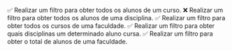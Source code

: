 ✅ Realizar um filtro para obter todos os alunos de um curso.
❌ Realizar um filtro para obter todos os alunos de uma disciplina.
✅ Realizar um filtro para obter todos os cursos de uma faculdade.
✅ Realizar um filtro para obter quais disciplinas um determinado aluno cursa.
✅ Realizar um filtro para obter o total de alunos de uma faculdade.
